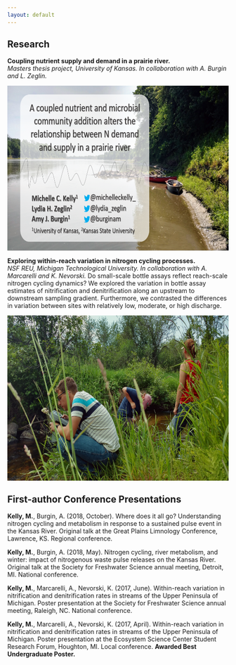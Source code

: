 ```yaml
---
layout: default
---
```


## Research
**Coupling nutrient supply and demand in a prairie river.**  
_Masters thesis project, University of Kansas. In collaboration with A. Burgin and L. Zeglin._  

<img src="images/SlideDraft.PNG" align = "center" height = "376" />

**Exploring within-reach variation in nitrogen cycling processes.**  
_NSF REU, Michigan Technological University. In collaboration with A. Marcarelli and K. Nevorski._ 
Do small-scale bottle assays reflect reach-scale nitrogen cycling dynamics? We explored the variation in bottle assay estimates of nitrification and denitrification along an upstream to downstream sampling gradient. Furthermore, we contrasted the differences in variation between sites with relatively low, moderate, or high discharge.

<img src="images/IMG_20160624_150239047_HDR.jpg" align = "center" height = "376" />

## First-author Conference Presentations

**Kelly, M.**, Burgin, A. (2018, October). Where does it all go? Understanding nitrogen cycling and metabolism in response to a sustained pulse event in the Kansas River. Original talk at the Great Plains Limnology Conference, Lawrence, KS. Regional conference.

**Kelly, M.**, Burgin, A. (2018, May). Nitrogen cycling, river metabolism, and winter: impact of nitrogenous waste pulse releases on the Kansas River. Original talk at the Society for Freshwater Science annual meeting, Detroit, MI. National conference.

**Kelly, M.**, Marcarelli, A., Nevorski, K. (2017, June). Within-reach variation in nitrification and denitrification rates in streams of the Upper Peninsula of Michigan. Poster presentation at the Society for Freshwater Science annual meeting, Raleigh, NC. National conference.

**Kelly, M.**, Marcarelli, A., Nevorski, K. (2017, April). Within-reach variation in nitrification and denitrification rates in streams of the Upper Peninsula of Michigan. Poster presentation at the Ecosystem Science Center Student Research Forum, Houghton, MI. Local conference. **Awarded Best Undergraduate Poster.**
